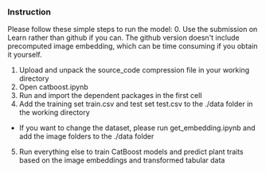 ### Instruction
Please follow these simple steps to run the model:
0. Use the submission on Learn rather than github if you can. The github version doesn't include precomputed image embedding, which can be time consuming if you obtain it yourself.
1. Upload and unpack the source_code compression file in your working directory
2. Open catboost.ipynb
3. Run and import the dependent packages in the first cell
4. Add the training set train.csv and test set test.csv to the ./data folder in the working directory
* If you want to change the dataset, please run get_embedding.ipynb and add the image folders to the ./data folder
5. Run everything else to train CatBoost models and predict plant traits based on the image embeddings and transformed tabular data